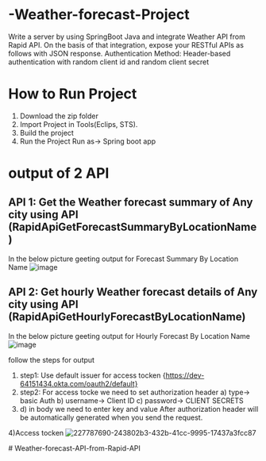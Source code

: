 # -Weather-forecast-Project
Write a server by using SpringBoot Java and integrate Weather API from Rapid API. On the basis of that integration, expose your RESTful APIs as follows with JSON response. Authentication Method: Header-based authentication with random client id and random client secret


# How to Run Project

1) Download the zip folder
2) Import Project in Tools(Eclips, STS).
3) Build the project
4) Run the Project
Run as-> Spring boot app

# output of 2 API
## API 1: Get the Weather forecast summary of Any city using API (RapidApiGetForecastSummaryByLocationName)
In the below picture geeting output for Forecast Summary By Location Name
![image](https://user-images.githubusercontent.com/73180409/229243209-31dacd4e-1d7c-4632-b8a7-5903ad833c54.png)



## API 2: Get hourly Weather forecast details of Any city using API (RapidApiGetHourlyForecastByLocationName)

In the below picture geeting output for Hourly Forecast By Location Name
![image](https://user-images.githubusercontent.com/73180409/229242828-346ab5a7-f9c1-451f-9250-2e82df0bbe74.png)


follow the steps for output
1) step1: Use default issuer for access tocken {https://dev-64151434.okta.com/oauth2/default}
2) step2: For access tocke we need to set authorization header a) type-> basic Auth b) username-> Client ID c) password-> CLIENT SECRETS
3) d) in body we need to enter key and value
    After authorization header will be automatically generated when you send the request.


4)Access tocken
![227787690-243802b3-432b-41cc-9995-17437a3fcc87](https://user-images.githubusercontent.com/73180409/229243709-9fd45c59-25db-40a5-9a46-8e7739669784.png)

#   W e a t h e r - f o r e c a s t - A P I - f r o m - R a p i d - A P I  
 